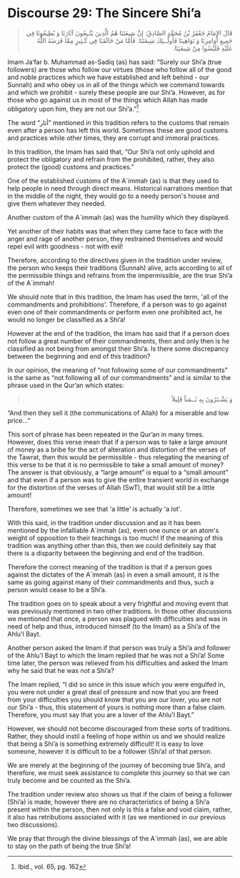 Discourse 29: The Sincere Shi’a
===============================

<blockquote dir="rtl">
  <p>
قَالَ الإِمَامُ جَعْفَرُ بْنُ مُحَمَّدٍ الصَّادِقُ: إِنَّ شِيعَتَنَا
هُمُ الَّذِينَ يَتَّـبِعُونَ آثَارَنَا وَ يُطِيعُونَا فِي جَمِيعِ
أَوَامِرِنَا وَ نَوَاهِينَا فَأُولٌــئِكَ شِيعَتَنَا. فَأَمَّا مَنْ
خَالَفَنَا فِي كَـثِيرٍ مِمَّا فَرَضَهُ اللٌّهُ عَلَيْهِ فَلَيْسُوا
مِنْ شِيعَتِنَا.
  </p>
</blockquote>

Imam Ja’far b. Muhammad as-Sadiq (as) has said: “Surely our Shi’a (true
followers) are those who follow our virtues (those who follow all of the
good and noble practices which we have established and left behind - our
Sunnah) and who obey us in all of the things which we command towards
and which we prohibit - surely these people are our Shi’a. However, as
for those who go against us in most of the things which Allah has made
obligatory upon him, they are not our Shi’a.”[^1]

The word “أثار” mentioned in this tradition refers to the customs that
remain even after a person has left this world. Sometimes these are good
customs and practices while other times, they are corrupt and immoral
practices.

In this tradition, the Imam has said that, “Our Shi’a not only uphold
and protect the obligatory and refrain from the prohibited, rather, they
also protect the (good) customs and practices.”

One of the established customs of the A\`immah (as) is that they used to
help people in need through direct means. Historical narrations mention
that in the middle of the night, they would go to a needy person's house
and give them whatever they needed.

Another custom of the A\`immah (as) was the humility which they
displayed.

Yet another of their habits was that when they came face to face with
the anger and rage of another person, they restrained themselves and
would repel evil with goodness - not with evil!

Therefore, according to the directives given in the tradition under
review, the person who keeps their traditions (Sunnah) alive, acts
according to all of the permissible things and refrains from the
impermissible, are the true Shi’a of the A\`immah!

We should note that in this tradition, the Imam has used the term, 'all
of the commandments and prohibitions'. Therefore, if a person was to go
against even one of their commandments or perform even one prohibited
act, he would no longer be classified as a Shi’a!

However at the end of the tradition, the Imam has said that if a person
does not follow a great number of their commandments, then and only then
is he classified as not being from amongst their Shi’a. Is there some
discrepancy between the beginning and end of this tradition?

In our opinion, the meaning of “not following some of our commandments”
is the same as “not following all of our commandments” and is similar to
the phrase used in the Qur’an which states:

<blockquote dir="rtl">
  <p>
وَ يَشْـتَرُونَ بِهِ ثَــمَناً قَلِيلاً
  </p>
</blockquote>

“And then they sell it (the communications of Allah) for a miserable and
low price…”

This sort of phrase has been repeated in the Qur’an in many times.
However, does this verse mean that if a person was to take a large
amount of money as a bribe for the act of alteration and distortion of
the verses of the Tawrat, then this would be permissible - thus
relegating the meaning of this verse to be that it is no permissible to
take a small amount of money? The answer is that obviously, a “large
amount” is equal to a “small amount” and that even if a person was to
give the entire transient world in exchange for the distortion of the
verses of Allah (SwT), that would still be a little amount!

Therefore, sometimes we see that 'a little' is actually 'a lot'.

With this said, in the tradition under discussion and as it has been
mentioned by the infalliable A\`immah (as), even one ounce or an atom's
weight of opposition to their teachings is too much! If the meaning of
this tradition was anything other than this, then we could definitely
say that there is a disparity between the beginning and end of the
tradition.

Therefore the correct meaning of the tradition is that if a person goes
against the dictates of the A\`immah (as) in even a small amount, it is
the same as going against many of their commandments and thus, such a
person would cease to be a Shi’a.

The tradition goes on to speak about a very frightful and moving event
that was previously mentioned in two other traditions. In those other
discussions we mentioned that once, a person was plagued with
difficulties and was in need of help and thus, introduced himself (to
the Imam) as a Shi’a of the Ahlu'l Bayt.

Another person asked the Imam if that person was truly a Shi’a and
follower of the Ahlu'l Bayt to which the Imam replied that he was not a
Shi’a! Some time later, the person was relieved from his difficulties
and asked the Imam why he said that he was not a Shi’a?

The Imam replied, “I did so since in this issue which you were engulfed
in, you were not under a great deal of pressure and now that you are
freed from your difficulties you should know that you are our lover, you
are not our Shi’a - thus, this statement of yours is nothing more than a
false claim. Therefore, you must say that you are a lover of the Ahlu'l
Bayt.”

However, we should not become discouraged from these sorts of
traditions. Rather, they should instil a feeling of hope within us and
we should realize that being a Shi’a is something extremely difficult!
It is easy to love someone, however it is difficult to be a follower
(Shi’a) of that person.

We are merely at the beginning of the journey of becoming true Shi’a,
and therefore, we must seek assistance to complete this journey so that
we can truly become and be counted as the Shi’a.

The tradition under review also shows us that if the claim of being a
follower (Shi’a) is made, however there are no characteristics of being
a Shi’a present within the person, then not only is this a false and
void claim, rather, it also has retributions associated with it (as we
mentioned in our previous two discussions).

We pray that through the divine blessings of the A\`immah (as), we are
able to stay on the path of being the true Shi’a!

[^1]: Ibid., vol. 65, pg. 162


